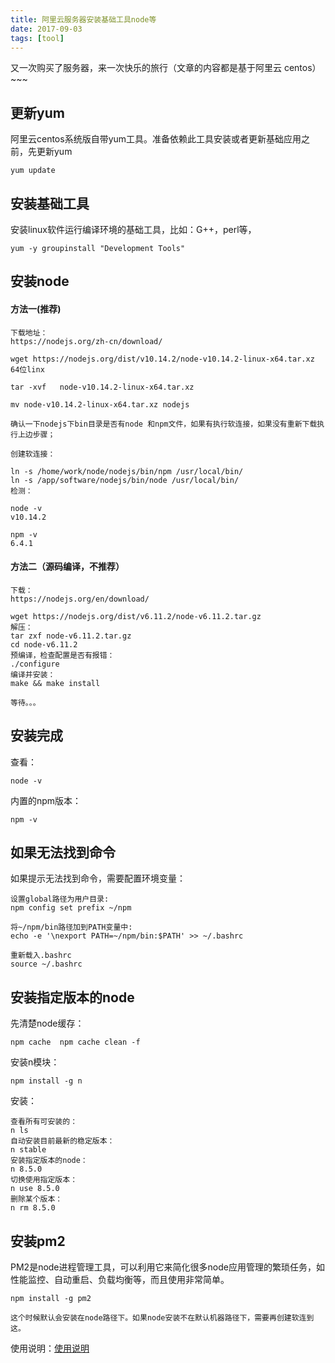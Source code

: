 ```yaml
---
title: 阿里云服务器安装基础工具node等
date: 2017-09-03
tags: [tool]
---
```


又一次购买了服务器，来一次快乐的旅行（文章的内容都是基于阿里云 centos）~~~

## 更新yum

阿里云centos系统版自带yum工具。准备依赖此工具安装或者更新基础应用之前，先更新yum

```
yum update
```
## 安装基础工具

安装linux软件运行编译环境的基础工具，比如：G++，perl等，

```
yum -y groupinstall "Development Tools"
```
## 安装node

#### 方法一(推荐)

```
下载地址：
https://nodejs.org/zh-cn/download/

wget https://nodejs.org/dist/v10.14.2/node-v10.14.2-linux-x64.tar.xz   64位linx

tar -xvf   node-v10.14.2-linux-x64.tar.xz

mv node-v10.14.2-linux-x64.tar.xz nodejs

确认一下nodejs下bin目录是否有node 和npm文件，如果有执行软连接，如果没有重新下载执行上边步骤；

创建软连接：

ln -s /home/work/node/nodejs/bin/npm /usr/local/bin/
ln -s /app/software/nodejs/bin/node /usr/local/bin/
检测：

node -v
v10.14.2

npm -v
6.4.1
```
#### 方法二（源码编译，不推荐）

```
下载：
https://nodejs.org/en/download/

wget https://nodejs.org/dist/v6.11.2/node-v6.11.2.tar.gz
解压：
tar zxf node-v6.11.2.tar.gz 
cd node-v6.11.2
预编译，检查配置是否有报错：
./configure
编译并安装：
make && make install

等待。。。
```

## 安装完成
查看：

```
node -v
```
内置的npm版本：

```
npm -v
```

## 如果无法找到命令

如果提示无法找到命令，需要配置环境变量：

```
设置global路径为用户目录:
npm config set prefix ~/npm

将~/npm/bin路径加到PATH变量中:
echo -e '\nexport PATH=~/npm/bin:$PATH' >> ~/.bashrc

重新载入.bashrc
source ~/.bashrc
```

## 安装指定版本的node

先清楚node缓存：

```
npm cache  npm cache clean -f
```
安装n模块：

```
npm install -g n
```
安装：

```
查看所有可安装的：
n ls
自动安装目前最新的稳定版本：
n stable
安装指定版本的node：
n 8.5.0
切换使用指定版本：
n use 8.5.0
删除某个版本：
n rm 8.5.0
```

## 安装pm2

PM2是node进程管理工具，可以利用它来简化很多node应用管理的繁琐任务，如性能监控、自动重启、负载均衡等，而且使用非常简单。

```
npm install -g pm2

这个时候默认会安装在node路径下。如果node安装不在默认机器路径下，需要再创建软连到这。
```

使用说明：<a href="https://www.jianshu.com/p/f640450bd120">使用说明</a>
